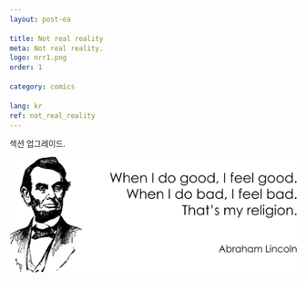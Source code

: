 ```yaml
---
layout: post-ea

title: Not real reality
meta: Not real reality.
logo: nrr1.png
order: 1

category: comics

lang: kr
ref: not_real_reality
---
```


섹션 업그레이드.

<a data-fancybox="gallery" href="/img/programming/Lincoln.png"><img src="/img/programming/Lincoln.png" alt=""></a>
